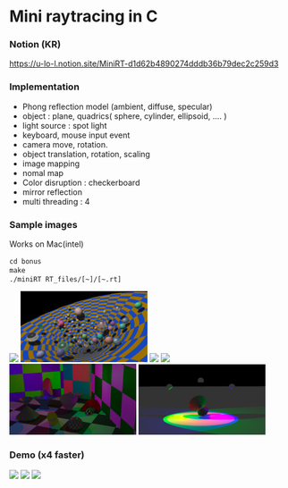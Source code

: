 # Mini raytracing in C
### Notion (KR)
https://u-lo-l.notion.site/MiniRT-d1d62b4890274dddb36b79dec2c259d3

### Implementation

- Phong reflection model (ambient, diffuse, specular)
- object : plane, quadrics( sphere, cylinder, ellipsoid, .... )
- light source : spot light
- keyboard, mouse input event
- camera move, rotation.
- object translation, rotation, scaling
- image mapping
- nomal map
- Color disruption : checkerboard
- mirror reflection
- multi threading : 4

### Sample images
Works on Mac(intel)
```
cd bonus
make
./miniRT RT_files/[~]/[~.rt]
```
  <img src="./images/1.png" width="45%"></img>
  <img src="./images/2.png" width="45%"></img>
  <img src="./images/3.png" width="45%"></img>
  <img src="./images/4.png" width="45%"></img>
  <img src="./images/5.png" width="45%"></img>
  <img src="./images/6.png" width="45%"></img>

### Demo (x4 faster)
<img src="https://user-images.githubusercontent.com/60467872/216758398-1de48069-85a5-4042-b378-966aba4a3cc7.gif" width="600px"></img>
<img src="https://user-images.githubusercontent.com/60467872/217010216-5d5e8008-e05f-49ec-a79f-797697b31e64.gif" width="600px"></img>
<img src="https://user-images.githubusercontent.com/60467872/217010602-b5e088e6-d9e1-4205-94b2-c2cae5b8e5a4.gif" width="600px"></img>
